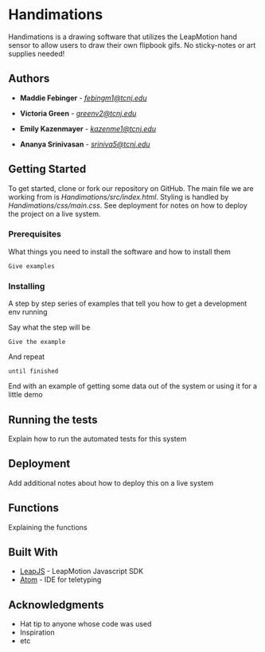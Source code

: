 # Handimations

Handimations is a drawing software that utilizes the LeapMotion hand sensor to allow users to draw their own flipbook gifs. No sticky-notes or art supplies needed! 

## Authors

* **Maddie Febinger** - *febingm1@tcnj.edu*

* **Victoria Green** - *greenv2@tcnj.edu*

* **Emily Kazenmayer** - *kazenme1@tcnj.edu*

* **Ananya Srinivasan** - *sriniva5@tcnj.edu*

## Getting Started

To get started, clone or fork our repository on GitHub. The main file we are working from is *Handimations/src/index.html*. Styling is handled by *Handimations/css/main.css*. See deployment for notes on how to deploy the project on a live system.

### Prerequisites

What things you need to install the software and how to install them

```
Give examples
```

### Installing

A step by step series of examples that tell you how to get a development env running

Say what the step will be

```
Give the example
```

And repeat

```
until finished
```

End with an example of getting some data out of the system or using it for a little demo

## Running the tests

Explain how to run the automated tests for this system

## Deployment

Add additional notes about how to deploy this on a live system

## Functions

Explaining the functions


## Built With

* [LeapJS](https://developer-archive.leapmotion.com/documentation/javascript/index.html) - LeapMotion Javascript SDK
* [Atom](https://atom.io/) - IDE for teletyping


## Acknowledgments

* Hat tip to anyone whose code was used
* Inspiration
* etc
